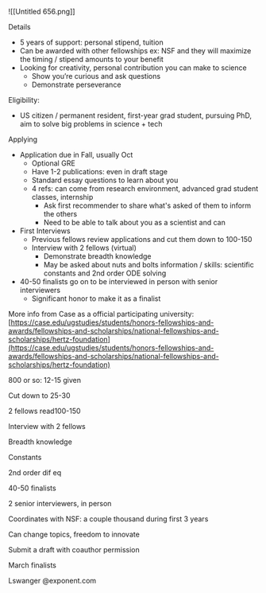 ![[Untitled 656.png]]

Details

- 5 years of support: personal stipend, tuition
- Can be awarded with other fellowships ex: NSF and they will maximize the timing / stipend amounts to your benefit
- Looking for creativity, personal contribution you can make to science
    - Show you’re curious and ask questions
    - Demonstrate perseverance

  
Eligibility:

- US citizen / permanent resident, first-year grad student, pursuing PhD, aim to solve big problems in science + tech

  

Applying

- Application due in Fall, usually Oct
    - Optional GRE
    - Have 1-2 publications: even in draft stage
    - Standard essay questions to learn about you
    - 4 refs: can come from research environment, advanced grad student classes, internship
        - Ask first recommender to share what's asked of them to inform the others
        - Need to be able to talk about you as a scientist and can
- First Interviews
    - Previous fellows review applications and cut them down to 100-150
    - Interview with 2 fellows (virtual)
        - Demonstrate breadth knowledge
        - May be asked about nuts and bolts information / skills: scientific constants and 2nd order ODE solving
- 40-50 finalists go on to be interviewed in person with senior interviewers
    - Significant honor to make it as a finalist

More info from Case as a official participating university: [https://case.edu/ugstudies/students/honors-fellowships-and-awards/fellowships-and-scholarships/national-fellowships-and-scholarships/hertz-foundation](https://case.edu/ugstudies/students/honors-fellowships-and-awards/fellowships-and-scholarships/national-fellowships-and-scholarships/hertz-foundation)

  

  

800 or so: 12-15 given

Cut down to 25-30

2 fellows read100-150

Interview with 2 fellows

  

Breadth knowledge

Constants

2nd order dif eq

  

40-50 finalists

2 senior interviewers, in person

  

Coordinates with NSF: a couple thousand during first 3 years

  

Can change topics, freedom to innovate

  

Submit a draft with coauthor permission

  

March finalists

  

Lswanger @exponent.com